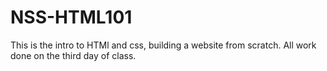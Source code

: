 # NSS-HTML101

This is the intro to HTMl and css, building a website from scratch. All work done on the third day of class.

